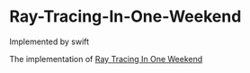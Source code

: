 # Ray-Tracing-In-One-Weekend
Implemented by swift

The implementation of [Ray Tracing In One Weekend](https://raytracing.github.io/books/RayTracingInOneWeekend.html)
